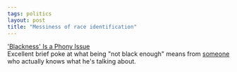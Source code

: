 ```yaml
---
tags: politics
layout: post
title: "Messiness of race identification"
---
```




<a href="http://www.washingtonpost.com/wp-dyn/articles/A18543-2002Aug30.html">'Blackness' Is a Phony Issue</a><br>
Excellent brief poke at what being "not black enough" means from <a href="http://www.splcenter.org/cgi-bin/goframe.pl?refname=/centerinfo/julian.html">someone</a> who actually knows what he's talking about.


